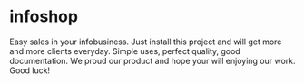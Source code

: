 # infoshop
Easy sales  in your infobusiness. Just install this project and will get more and more clients everyday. Simple uses, perfect quality, good documentation. We proud our product and hope your will enjoying our work. Good luck!
